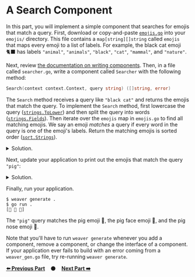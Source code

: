 # A Search Component

In this part, you will implement a simple component that searches for emojis
that match a query. First, download or copy-and-paste [`emojis.go`](emojis.go)
into your `emojis/` directory. This file contains a `map[string][]string` called
`emojis` that maps every emoji to a list of labels. For example, the black cat
emoji 🐈‍⬛ has labels `"animal"`, `"animals"`, `"black"`, `"cat"`,
`"mammal"`, and `"nature"`.

Next, review [the documentation on writing components][writing_components].
Then, in a file called `searcher.go`, write a component called `Searcher` with
the following method:

```go
Search(context context.Context, query string) ([]string, error)
```

The `Search` method receives a query like `"black cat"` and returns the emojis
that match the query. To implement the `Search` method, first lowercase the
query ([`strings.ToLower`](https://pkg.go.dev/strings#ToLower)) and then split
the query into words ([`strings.Fields`](https://pkg.go.dev/strings#Fields)).
Then iterate over the `emojis` map in `emojis.go` to find all matching emojis.
We say an emoji *matches* a query if every word in the query is one of the
emoji's labels. Return the matching emojis is sorted order
([`sort.Strings`](https://pkg.go.dev/sort#Strings)).

<details>
<summary>Solution.</summary>

TODO(mwhittaker): Embed solution here.
</details>

Next, update your application to print out the emojis that match the query
`"pig"`:

<details>
<summary>Solution.</summary>

TODO(mwhittaker): Embed solution here.
</details>

Finally, run your application.

```
$ weaver generate .
$ go run .
[🐖 🐷 🐽]
```

The `"pig"` query matches the pig emoji 🐖, the pig face emoji 🐷, and the pig
nose emoji 🐽.

Note that you'll have to run `weaver generate` whenever you add a component,
remove a component, or change the interface of a component. If your application
ever fails to build with an error coming from a `weaver_gen.go` file, try
re-running `weaver generate`.

[**:arrow_left: Previous Part**](../01)
&nbsp;&nbsp;&nbsp;:black_circle:&nbsp;&nbsp;&nbsp;
[**Next Part :arrow_right:**](../03)

[fundamental_theorem]: https://en.wikipedia.org/wiki/Fundamental_theorem_of_arithmetic
[trial_division]: https://en.wikipedia.org/wiki/Trial_division
[writing_components]: https://serviceweaver.dev/docs.html#step-by-step-tutorial-multiple-components
